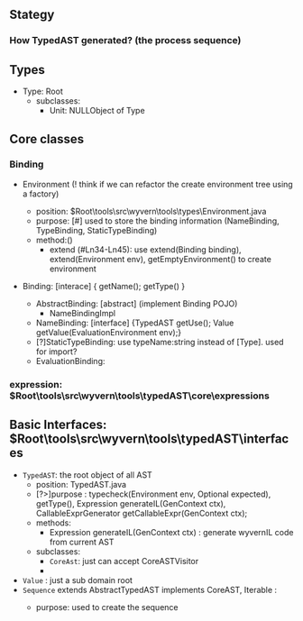 ## Stategy
### How TypedAST generated? (the process sequence)



## Types
* Type: Root
  * subclasses:
      * Unit: NULLObject of Type 



## Core classes

### Binding
* Environment (! think if we can refactor the create environment tree using a factory)
  * position: $Root\tools\src\wyvern\tools\types\Environment.java
  * purpose: [#] used to store the binding information (NameBinding, TypeBinding, StaticTypeBinding)
  * method:()
      * extend (#Ln34-Ln45): use extend(Binding binding), extend(Environment env), getEmptyEnvironment() to create environment

* Binding: [interace] { getName(); getType() }
  *  AbstractBinding: [abstract] (implement Binding POJO)
      * NameBindingImpl  
  *  NameBinding: [interface]  {TypedAST getUse();	Value getValue(EvaluationEnvironment env);}
  *  [?]StaticTypeBinding: use typeName:string instead of  [Type]. used for import?
  * EvaluationBinding: 
  

### expression: $Root\tools\src\wyvern\tools\typedAST\core\expressions



## Basic Interfaces:  $Root\tools\src\wyvern\tools\typedAST\interfaces
* ```TypedAST```: the root object of all AST
  * position:  TypedAST.java
  * [?>]purpose : typecheck(Environment env, Optional<Type> expected), getType(), Expression generateIL(GenContext ctx), CallableExprGenerator getCallableExpr(GenContext ctx);
  * methods: 
      * Expression generateIL(GenContext ctx) : generate wyvernIL code from current AST 
  * subclasses: 
      * ```CoreAst```: just can accept CoreASTVisitor
      * 
* ```Value``` : just a sub domain root
* ```Sequence``` extends AbstractTypedAST implements CoreAST, Iterable<TypedAST> : 
  * purpose: used to create the sequence 

